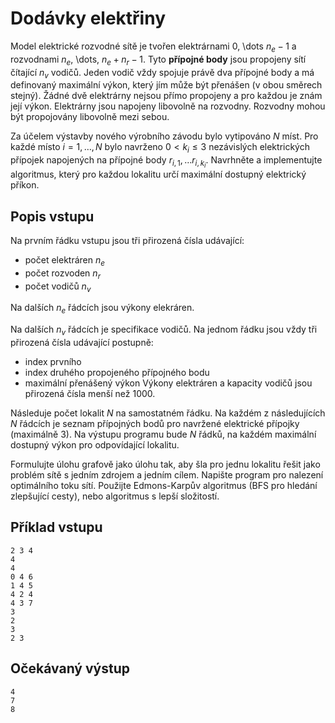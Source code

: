 # Dodávky elektřiny 

Model elektrické rozvodné sítě je tvořen elektrárnami $0$, \dots $n_e-1$  a rozvodnami $n_e$, \dots, $n_e + n_r-1$. 
Tyto **přípojné body** jsou propojeny sítí čítající  $n_v$ vodičů. Jeden vodič vždy spojuje právě dva 
přípojné body a má definovaný maximální výkon, který jím může být přenášen (v obou směrech stejný). 
Žádné dvě elektrárny nejsou přímo propojeny a pro každou je znám její výkon. 
Elektrárny jsou napojeny libovolně na rozvodny. Rozvodny mohou být propojovány libovolně mezi sebou. 

Za účelem výstavby nového výrobního závodu bylo vytipováno $N$ míst. 
Pro každé místo $i=1,\dots ,N$ bylo navrženo $0 < k_i \le 3$ nezávislých elektrických přípojek napojených 
na přípojné body $r_{i,1}, \dots r_{i,k_i}$.
Navrhněte a implementujte algoritmus, který pro každou lokalitu určí maximální dostupný elektrický příkon.

## Popis vstupu
Na prvním řádku vstupu jsou tři přirozená čísla udávající: 
- počet elektráren $n_e$
- počet rozvoden $n_r$
- počet vodičů $n_v$

Na dalších $n_e$ řádcích jsou výkony elekráren. 

Na dalších $n_v$ řádcích je specifikace vodičů. 
Na jednom řádku jsou vždy tři přirozená čísla udávající postupně: 
- index prvního
- index druhého propojeného přípojného bodu 
- maximální přenášený výkon
Výkony elektráren a kapacity vodičů jsou přirozená čísla menší než 1000.

Následuje počet lokalit $N$ na samostatném řádku. Na každém z následujících $N$ řádcích 
je seznam přípojných bodů pro navržené elektrické přípojky (maximálně 3).
Na výstupu programu bude $N$ řádků, na každém maximální dostupný výkon pro odpovídající lokalitu.

Formulujte úlohu grafově jako úlohu tak, aby šla pro jednu lokalitu řešit jako problém sítě s jedním zdrojem a jedním cílem. 
Napište program pro nalezení optimálního toku sítí. Použijte Edmons-Karpův algoritmus (BFS pro hledání zlepšující cesty), nebo algoritmus s lepší složitostí.


## Příklad vstupu
```
2 3 4
4
4
0 4 6
1 4 5
4 2 4
4 3 7
3
2
3
2 3
```

## Očekávaný výstup
```
4
7
8
```
